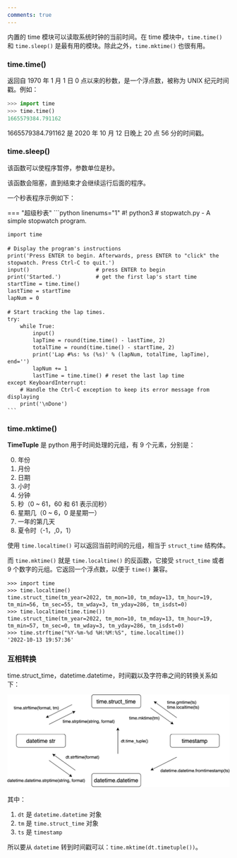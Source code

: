 ```yaml
---
comments: true
---
```


内置的 time 模块可以读取系统时钟的当前时间。在 time 模块中，`time.time()` 和 `time.sleep()` 是最有用的模块。除此之外，`time.mktime()` 也很有用。

### time.time()

返回自 1970 年 1 月 1 日 0 点以来的秒数，是一个浮点数，被称为 UNIX 纪元时间戳。例如：

```python
>>> import time
>>> time.time()
1665579384.791162
```

1665579384.791162 是 2020 年 10 月 12 日晚上 20 点 56 分的时间戳。

### time.sleep() 

该函数可以使程序暂停，参数单位是秒。

该函数会阻塞，直到结束才会继续运行后面的程序。

一个秒表程序示例如下：

=== "超级秒表"
    ```python linenums="1"
    #! python3
    # stopwatch.py - A simple stopwatch program.

    import time

    # Display the program's instructions
    print('Press ENTER to begin. Afterwards, press ENTER to "click" the stopwatch. Press Ctrl-C to quit.')
    input()                     # press ENTER to begin
    print('Started.')           # get the first lap's start time
    startTime = time.time()
    lastTime = startTime
    lapNum = 0

    # Start tracking the lap times.
    try:
        while True:
            input()
            lapTime = round(time.time() - lastTime, 2)
            totalTime = round(time.time() - startTime, 2)
            print('Lap #%s: %s (%s)' % (lapNum, totalTime, lapTime), end='')
            lapNum += 1
            lastTime = time.time() # reset the last lap time
    except KeyboardInterrupt:
        # Handle the Ctrl-C exception to keep its error message from displaying
        print('\nDone')
    ```

### time.mktime()

**TimeTuple** 是 python 用于时间处理的元组，有 9 个元素，分别是：

0. 年份
1. 月份
2. 日期
3. 小时
4. 分钟
5. 秒（0 ~ 61，60 和 61 表示闰秒）
6. 星期几（0 ~ 6，0 是星期一）
7. 一年的第几天
8. 夏令时（-1，,0，1）

使用 `time.localtime()` 可以返回当前时间的元组，相当于 `struct_time` 结构体。

而 `time.mktime()` 就是 `time.localtime()` 的反函数，它接受 `struct_time` 或者 9 个数字的元组。它返回一个浮点数，以便于 `time()` 兼容。

```python3
>>> import time
>>> time.localtime()
time.struct_time(tm_year=2022, tm_mon=10, tm_mday=13, tm_hour=19, tm_min=56, tm_sec=55, tm_wday=3, tm_yday=286, tm_isdst=0)
>>> time.localtime(time.time())
time.struct_time(tm_year=2022, tm_mon=10, tm_mday=13, tm_hour=19, tm_min=57, tm_sec=0, tm_wday=3, tm_yday=286, tm_isdst=0)
>>> time.strftime("%Y-%m-%d %H:%M:%S", time.localtime())
'2022-10-13 19:57:36'
```

### 互相转换

time.struct_time，datetime.datetime，时间戳以及字符串之间的转换关系如下：

![](../assets/images/python_time.drawio.png)

其中：

1. `dt` 是 `datetime.datetime` 对象
2. `tm` 是 `time.struct_time` 对象
3. `ts` 是 `timestamp`


所以要从 `datetime` 转到时间戳可以：`time.mktime(dt.timetuple())`。